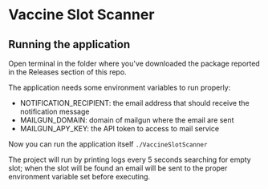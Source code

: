 # Vaccine Slot Scanner

## Running the application

Open terminal in the folder where you've downloaded the package reported in the Releases section of this repo.

The application needs some environment variables to run properly:
* NOTIFICATION_RECIPIENT: the email address that should receive the notification message
* MAILGUN_DOMAIN: domain of mailgun where the email are sent
* MAILGUN_APY_KEY: the API token to access to mail service

Now you can run the application itself `./VaccineSlotScanner`

The project will run by printing logs every 5 seconds searching for empty slot; when the slot will be found an email 
will be sent to the proper environment variable set before executing.
